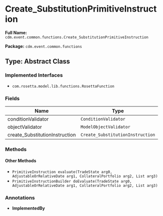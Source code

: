 # Create_SubstitutionPrimitiveInstruction

**Full Name:** `cdm.event.common.functions.Create_SubstitutionPrimitiveInstruction`

**Package:** `cdm.event.common.functions`

## Type: Abstract Class

### Implemented Interfaces

- `com.rosetta.model.lib.functions.RosettaFunction`

### Fields

| Name | Type | Description |
|------|------|-------------|
| conditionValidator | `ConditionValidator` |  |
| objectValidator | `ModelObjectValidator` |  |
| create_SubstitutionInstruction | `Create_SubstitutionInstruction` |  |

### Methods

#### Other Methods

- `PrimitiveInstruction evaluate(TradeState arg0, AdjustableOrRelativeDate arg1, CollateralPortfolio arg2, List arg3)`
- `PrimitiveInstructionBuilder doEvaluate(TradeState arg0, AdjustableOrRelativeDate arg1, CollateralPortfolio arg2, List arg3)`

### Annotations

- **ImplementedBy**

